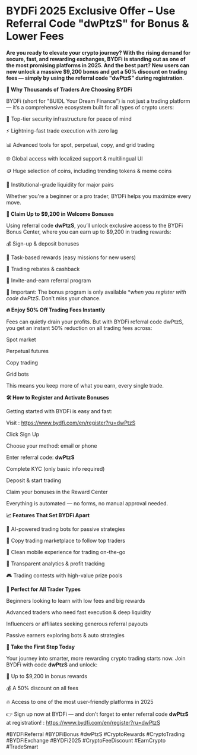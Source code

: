 # BYDFi 2025 Exclusive Offer – Use Referral Code "dwPtzS" for Bonus & Lower Fees

**Are you ready to elevate your crypto journey? With the rising demand for secure, fast, and rewarding exchanges, BYDFi is standing out as one of the most promising platforms in 2025. And the best part? New users can now unlock a massive $9,200 bonus and get a 50% discount on trading fees — simply by using the referral code "dwPtzS" during registration**.

**💎 Why Thousands of Traders Are Choosing BYDFi**

BYDFi (short for "BUIDL Your Dream Finance") is not just a trading platform — it’s a comprehensive ecosystem built for all types of crypto users:

🔐 Top-tier security infrastructure for peace of mind

⚡ Lightning-fast trade execution with zero lag

📊 Advanced tools for spot, perpetual, copy, and grid trading

🌐 Global access with localized support & multilingual UI

🪙 Huge selection of coins, including trending tokens & meme coins

💼 Institutional-grade liquidity for major pairs

Whether you're a beginner or a pro trader, BYDFi helps you maximize every move.

**🎁 Claim Up to $9,200 in Welcome Bonuses**

Using referral code **dwPtzS**, you’ll unlock exclusive access to the BYDFi Bonus Center, where you can earn up to $9,200 in trading rewards:

💰 Sign-up & deposit bonuses

🎯 Task-based rewards (easy missions for new users)

🔁 Trading rebates & cashback

👥 Invite-and-earn referral program

🎉 Important: The bonus program is only available **when you register with code dwPtzS*. Don’t miss your chance.

**🔥 Enjoy 50% Off Trading Fees Instantly**

Fees can quietly drain your profits. But with BYDFi referral code dwPtzS, you get an instant 50% reduction on all trading fees across:

Spot market

Perpetual futures

Copy trading

Grid bots

This means you keep more of what you earn, every single trade.

**🛠️ How to Register and Activate Bonuses**

Getting started with BYDFi is easy and fast:

Visit  : https://www.bydfi.com/en/register?ru=dwPtzS

Click Sign Up

Choose your method: email or phone

Enter referral code: **dwPtzS**

Complete KYC (only basic info required)

Deposit & start trading

Claim your bonuses in the Reward Center

Everything is automated — no forms, no manual approval needed.

**📈 Features That Set BYDFi Apart**

🧠 AI-powered trading bots for passive strategies

🤖 Copy trading marketplace to follow top traders

📱 Clean mobile experience for trading on-the-go

🧾 Transparent analytics & profit tracking

🎮 Trading contests with high-value prize pools

**👥 Perfect for All Trader Types**

Beginners looking to learn with low fees and big rewards

Advanced traders who need fast execution & deep liquidity

Influencers or affiliates seeking generous referral payouts

Passive earners exploring bots & auto strategies

**🎯 Take the First Step Today**

Your journey into smarter, more rewarding crypto trading starts now.
Join BYDFi with code **dwPtzS** and unlock:

💸 Up to $9,200 in bonus rewards

💰 A 50% discount on all fees

🔥 Access to one of the most user-friendly platforms in 2025

👉 Sign up now at BYDFi — and don’t forget to enter referral code **dwPtzS** at registration! : https://www.bydfi.com/en/register?ru=dwPtzS

#BYDFiReferral #BYDFiBonus #dwPtzS #CryptoRewards #CryptoTrading #BYDFiExchange #BYDFi2025 #CryptoFeeDiscount #EarnCrypto #TradeSmart

